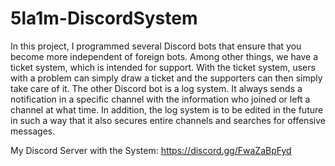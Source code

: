 # 5la1m-DiscordSystem
In this project, I programmed several Discord bots that ensure that you become more independent of foreign bots. Among other things, we have a ticket system, which is intended for support. With the ticket system, users with a problem can simply draw a ticket and the supporters can then simply take care of it. The other Discord bot is a log system. It always sends a notification in a specific channel with the information who joined or left a channel at what time. In addition, the log system is to be edited in the future in such a way that it also secures entire channels and searches for offensive messages.

My Discord Server with the System: https://discord.gg/FwaZaBpFyd